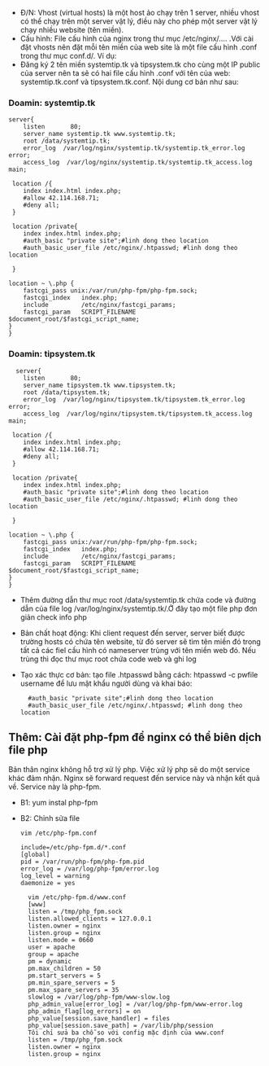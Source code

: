* Đ/N: Vhost (virtual hosts) là một host ảo chạy trên 1 server, nhiều vhost có thể chạy trên một server vật lý, điều này cho phép một server vật lý chạy nhiều website (tên miền).
* Cấu hình: File cấu hình của nginx trong thư mục /etc/nginx/.... .Với cài đặt vhosts nên đặt mỗi tên miền của web site là một file cấu hình .conf trong thư mục conf.d/. Ví dụ:
* Đăng ký 2 tên miền systemtip.tk và tipsystem.tk cho cùng một IP public của server nên ta sẽ có hai file cấu hình .conf với tên của web: systemtip.tk.conf và tipsystem.tk.conf. Nội dung cơ bản như sau:
### Doamin: systemtip.tk    
    server{
        listen       80;
        server_name systemtip.tk www.systemtip.tk;
        root /data/systemtip.tk;
        error_log  /var/log/nginx/systemtip.tk/systemtip.tk_error.log error;
        access_log  /var/log/nginx/systemtip.tk/systemtip.tk_access.log  main;

     location /{
        index index.html index.php;
        #allow 42.114.168.71;
        #deny all;           
     }

     location /private{
        index index.html index.php;
        #auth_basic "private site";#linh dong theo location
        #auth_basic_user_file /etc/nginx/.htpasswd; #linh dong theo location

     }

    location ~ \.php {
        fastcgi_pass unix:/var/run/php-fpm/php-fpm.sock;
        fastcgi_index   index.php;
        include         /etc/nginx/fastcgi_params;
        fastcgi_param   SCRIPT_FILENAME $document_root/$fastcgi_script_name;
    }
    }

### Doamin: tipsystem.tk    

      server{
        listen       80;
        server_name tipsystem.tk www.tipsystem.tk;
        root /data/tipsystem.tk;
        error_log  /var/log/nginx/tipsystem.tk/tipsystem.tk_error.log error;
        access_log  /var/log/nginx/tipsystem.tk/tipsystem.tk_access.log  main;

     location /{
        index index.html index.php;
        #allow 42.114.168.71;
        #deny all;           
     }

     location /private{
        index index.html index.php;
        #auth_basic "private site";#linh dong theo location
        #auth_basic_user_file /etc/nginx/.htpasswd; #linh dong theo location

     }

    location ~ \.php {
        fastcgi_pass unix:/var/run/php-fpm/php-fpm.sock;
        fastcgi_index   index.php;
        include         /etc/nginx/fastcgi_params;
        fastcgi_param   SCRIPT_FILENAME $document_root/$fastcgi_script_name;
    }
    }

* Thêm đường dẫn thư mục root /data/systemtip.tk chứa code và đường dẫn của file log /var/log/nginx/systemtip.tk/.Ở đây tạo một file php đơn giản check info php
* Bản chất hoạt động: Khi client request đến server, server biết được trường hosts có chứa tên website, từ đó server sẽ tìm tên miền đó trong tất cả các fiel cấu hình có nameserver trùng với tên miền web đó. Nếu trùng thì đọc thư mục root chứa code web và ghi log
* Tạo xác thực cơ bản: tạo file .htpasswd bằng cách: htpasswd -c pwfile username để lưu mật khẩu người dùng và khai báo:
        
        #auth_basic "private site";#linh dong theo location
        #auth_basic_user_file /etc/nginx/.htpasswd; #linh dong theo location

## Thêm: Cài đặt php-fpm để nginx có thể biên dịch file php
Bản thân nginx không hỗ trợ xử lý php. Việc xử lý php sẽ do một service khác đảm nhận. Nginx sẽ forward request đến service này và nhận kết quả về. Service này là php-fpm.
* B1: yum instal php-fpm
* B2: Chỉnh sửa file

      vim /etc/php-fpm.conf

      include=/etc/php-fpm.d/*.conf
      [global]
      pid = /var/run/php-fpm/php-fpm.pid
      error_log = /var/log/php-fpm/error.log
      log_level = warning
      daemonize = yes
      
        vim /etc/php-fpm.d/www.conf
        [www]
        listen = /tmp/php_fpm.sock
        listen.allowed_clients = 127.0.0.1
        listen.owner = nginx
        listen.group = nginx
        listen.mode = 0660
        user = apache
        group = apache
        pm = dynamic
        pm.max_children = 50
        pm.start_servers = 5
        pm.min_spare_servers = 5
        pm.max_spare_servers = 35
        slowlog = /var/log/php-fpm/www-slow.log
        php_admin_value[error_log] = /var/log/php-fpm/www-error.log
        php_admin_flag[log_errors] = on
        php_value[session.save_handler] = files
        php_value[session.save_path] = /var/lib/php/session
        Tôi chỉ sửa ba chỗ so với config mặc định của www.conf
        listen = /tmp/php_fpm.sock
        listen.owner = nginx
        listen.group = nginx

